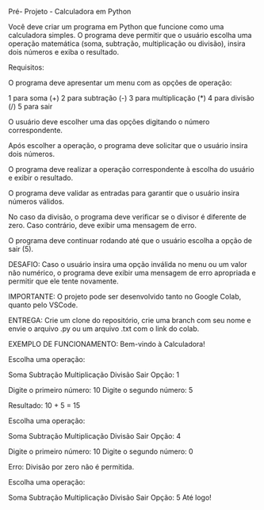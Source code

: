 Pré- Projeto - Calculadora em Python

Você deve criar um programa em Python que funcione como uma calculadora simples. O programa deve permitir que o usuário escolha uma operação matemática (soma, subtração, multiplicação ou divisão), insira dois números e exiba o resultado.

Requisitos:

O programa deve apresentar um menu com as opções de operação:

1 para soma (+) 2 para subtração (-) 3 para multiplicação (*) 4 para divisão (/) 5 para sair

O usuário deve escolher uma das opções digitando o número correspondente.

Após escolher a operação, o programa deve solicitar que o usuário insira dois números.

O programa deve realizar a operação correspondente à escolha do usuário e exibir o resultado.

O programa deve validar as entradas para garantir que o usuário insira números válidos.

No caso da divisão, o programa deve verificar se o divisor é diferente de zero. Caso contrário, deve exibir uma mensagem de erro.

O programa deve continuar rodando até que o usuário escolha a opção de sair (5).

DESAFIO: Caso o usuário insira uma opção inválida no menu ou um valor não numérico, o programa deve exibir uma mensagem de erro apropriada e permitir que ele tente novamente.

IMPORTANTE: O projeto pode ser desenvolvido tanto no Google Colab, quanto pelo VSCode.

ENTREGA: Crie um clone do repositório, crie uma branch com seu nome e envie o arquivo .py ou um arquivo .txt com o link do colab.

EXEMPLO DE FUNCIONAMENTO:
Bem-vindo à Calculadora!

Escolha uma operação:

Soma
Subtração
Multiplicação
Divisão
Sair
Opção: 1

Digite o primeiro número: 10 Digite o segundo número: 5

Resultado: 10 + 5 = 15

Escolha uma operação:

Soma
Subtração
Multiplicação
Divisão
Sair
Opção: 4

Digite o primeiro número: 10 Digite o segundo número: 0

Erro: Divisão por zero não é permitida.

Escolha uma operação:

Soma
Subtração
Multiplicação
Divisão
Sair Opção: 5
Até logo!

